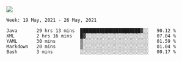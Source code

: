 <img align="center" src="https://github-readme-stats.vercel.app/api?username=bafuka&show_icons=true&icon_color=CE1D2D&text_color=718096&bg_color=ffffff&hide_title=true" />

<!--START_SECTION:waka-->
```text
Week: 19 May, 2021 - 26 May, 2021

Java       29 hrs 13 mins  ██████████████████████▓░░   90.12 % 
XML        2 hrs 16 mins   █▓░░░░░░░░░░░░░░░░░░░░░░░   07.04 % 
YAML       30 mins         ▒░░░░░░░░░░░░░░░░░░░░░░░░   01.59 % 
Markdown   20 mins         ▒░░░░░░░░░░░░░░░░░░░░░░░░   01.04 % 
Bash       3 mins          ░░░░░░░░░░░░░░░░░░░░░░░░░   00.17 % 
```
<!--END_SECTION:waka-->

<!--
**bafuka/bafuka** is a ✨ _special_ ✨ repository because its `README.md` (this file) appears on your GitHub profile.

Here are some ideas to get you started:

- 🔭 I’m currently working on ...
- 🌱 I’m currently learning ...
- 👯 I’m looking to collaborate on ...
- 🤔 I’m looking for help with ...
- 💬 Ask me about ...
- 📫 How to reach me: ...
- 😄 Pronouns: ...
- ⚡ Fun fact: ...
-->
